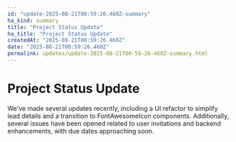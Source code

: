 ```yaml
---
id: "update-2025-08-21T00:59:26.460Z-summary"
ha_kind: summary
title: "Project Status Update"
ha_title: "Project Status Update"
createdAt: "2025-08-21T00:59:26.460Z"
date: "2025-08-21T00:59:26.460Z"
permalink: updates/update-2025-08-21T00-59-26-460Z-summary.html
---
```


<!--HA-START-->
# Project Status Update

We've made several updates recently, including a UI refactor to simplify lead details and a transition to FontAwesomeIcon components. Additionally, several issues have been opened related to user invitations and backend enhancements, with due dates approaching soon.

<!--HA-END-->
